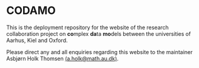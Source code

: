 # CODAMO

This is the deployment repository for the website of the research collaboration project on **co**mplex **da**ta **mo**dels between the universities of Aarhus, Kiel and Oxford.

Please direct any and all enquiries regarding this website to the maintainer Asbjørn Holk Thomsen [(a.holk@math.au.dk)](a.holk@math.au.dk).